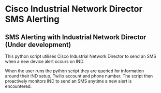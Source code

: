 # Cisco Industrial Network Director SMS Alerting

## SMS Alerting with Industrial Network Director (Under development)

This python script utilises Cisco Industrial Network Director to send an SMS  when a new device alert occurs on IND.

When the user runs the python script they are queried for information around their IND setup, Twilio account and phone number. The script then proactively monitors IND to send an SMS anytime a new alert is encountered.
